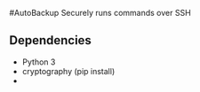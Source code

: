 #AutoBackup
Securely runs commands over SSH

## Dependencies
* Python 3
* cryptography (pip install)
* 